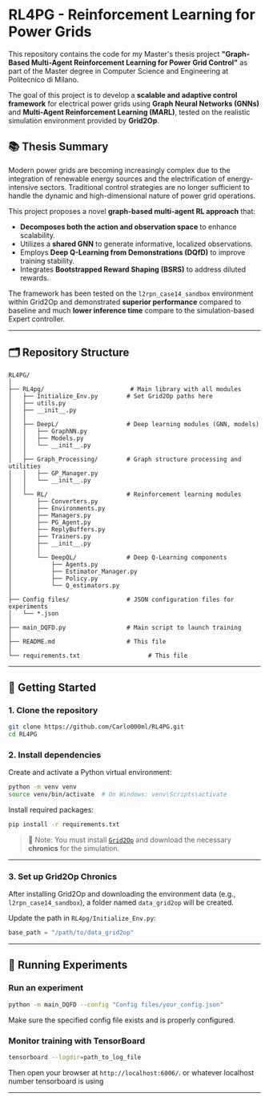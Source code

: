 # RL4PG - Reinforcement Learning for Power Grids

This repository contains the code for my Master's thesis project **"Graph-Based Multi-Agent Reinforcement Learning for Power Grid Control"** as part of the Master degree in Computer Science and Engineering at Politecnico di Milano.

The goal of this project is to develop a **scalable and adaptive control framework** for electrical power grids using **Graph Neural Networks (GNNs)** and **Multi-Agent Reinforcement Learning (MARL)**, tested on the realistic simulation environment provided by **Grid2Op**.

## 📚 Thesis Summary

Modern power grids are becoming increasingly complex due to the integration of renewable energy sources and the electrification of energy-intensive sectors. Traditional control strategies are no longer sufficient to handle the dynamic and high-dimensional nature of power grid operations.

This project proposes a novel **graph-based multi-agent RL approach** that:

- **Decomposes both the action and observation space** to enhance scalability.
- Utilizes a **shared GNN** to generate informative, localized observations.
- Employs **Deep Q-Learning from Demonstrations (DQfD)** to improve training stability.
- Integrates **Bootstrapped Reward Shaping (BSRS)** to address diluted rewards.

The framework has been tested on the `l2rpn_case14_sandbox` environment within Grid2Op and demonstrated **superior performance** compared to baseline and much **lower inference time** compare to the simulation-based Expert controller.


---

## 🗂️ Repository Structure

```
RL4PG/
│
├── RL4pg/                        # Main library with all modules
│   ├── Initialize_Env.py        # Set Grid2Op paths here
│   ├── utils.py
│   ├── __init__.py
│   │
│   ├── DeepL/                   # Deep learning modules (GNN, models)
│   │   ├── GraphNN.py
│   │   ├── Models.py
│   │   └── __init__.py
│   │
│   ├── Graph_Processing/        # Graph structure processing and utilities
│   │   ├── GP_Manager.py
│   │   └── __init__.py
│   │
│   └── RL/                      # Reinforcement learning modules
│       ├── Converters.py
│       ├── Environments.py
│       ├── Managers.py
│       ├── PG_Agent.py
│       ├── ReplyBuffers.py
│       ├── Trainers.py
│       ├── __init__.py
│       │
│       └── DeepQL/              # Deep Q-Learning components
│           ├── Agents.py
│           ├── Estimator_Manager.py
│           ├── Policy.py
│           └── Q_estimators.py
│
├── Config files/                # JSON configuration files for experiments
│   └── *.json
│
├── main_DQFD.py                 # Main script to launch training
│
├── README.md                    # This file
│
└── requirements.txt                   # This file

```

---

## 🚀 Getting Started

### 1. Clone the repository

```bash
git clone https://github.com/Carlo000ml/RL4PG.git
cd RL4PG
```

### 2. Install dependencies

Create and activate a Python virtual environment:

```bash
python -m venv venv
source venv/bin/activate  # On Windows: venv\Scripts\activate
```

Install required packages:

```bash
pip install -r requirements.txt
```

> 📝 Note: You must install [`Grid2Op`](https://grid2op.readthedocs.io/en/latest/install.html) and download the necessary **chronics** for the simulation.

---

### 3. Set up Grid2Op Chronics

After installing Grid2Op and downloading the environment data (e.g., `l2rpn_case14_sandbox`), a folder named `data_grid2op` will be created.

Update the path in `RL4pg/Initialize_Env.py`:

```python
base_path = "/path/to/data_grid2op"
```

---

## 🧪 Running Experiments

### Run an experiment

```bash
python -m main_DQFD --config "Config files/your_config.json"
```

Make sure the specified config file exists and is properly configured.

### Monitor training with TensorBoard

```bash
tensorboard --logdir=path_to_log_file
```

Then open your browser at `http://localhost:6006/`. or whatever localhost number tensorboard is using

---
